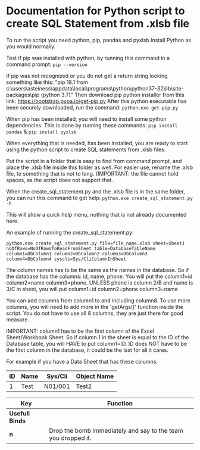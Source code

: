 <h1> Documentation for Python script to create SQL Statement from .xlsb file </h1>

To run the script you need python, pip, pandas and pyxlsb 
Install Python as you would normally. 

Test if pip was installed with python, by running this command in a command prompt: `pip --version`

If pip was not recognized or you do not get a return string looking something like this: 
"pip 18.1 from c:\users\asteiness\appdata\local\programs\python\python37-32\lib\site-packages\pip (python 3.7)" 
Then download pip python installer from this link: https://bootstrap.pypa.io/get-pip.py
After this python executable has been securely downloaded, run the command: `python.exe get-pip.py`

When pip has been installed, you will need to install some python dependencies. This is done by running these commands: `pip install pandas` & `pip install pyxlsb`

When everything that is needed, has been installed, you are ready to start using the python script to create SQL statements from .xlsb files.

Put the script in a folder that is easy to find from command prompt, and place the .xlsb file inside this folder as well.
For easier use, rename the .xlsb file, to something that is not to long. (IMPORTANT: the file cannot hold spaces, as the script does not support that.

When the create_sql_statement.py and the .xlsb file is in the same folder, you can run this command to get help: `python.exe create_sql_statement.py -h`

This will show a quick help menu, nothing that is not already documented here.

An example of running the create_sql_statement.py:

    python.exe create_sql_statement.py file=file_name.xlsb sheet=Sheet1 noOfRows=NoOfRowsToReadFromSheet table=DatabaseTableName column1=DbColumn1 column2=DbColumn2 column3=DbColumn3 column4=DbColumn4 syscli=Sys/CliColumnInSheet

The column names has to be the same as the names in the database. So if the database has the columns: id, name, phone. You will put the column1=id column2=name column3=phone. UNLESS phone is column 2/B and name is 3/C in sheet, you will put column1=id column2=phone column3=name

You can add columns from column1 to and including column8. To use more columns, you will need to add more in the 'getArgs()' function inside the script. You do not have to use all 8 columns, they are just there for good measure.

IMPORTANT: column1 has to be the first column of the Excel Sheet/Workbook Sheet. So if column 1 in the sheet is equal to the ID of the Database table, you will HAVE to put column1=ID. ID does NOT have to be the first column in the database, it could be the last for all it cares.

For example if you have a Data Sheet that has these columns:

| ID | Name | Sys/Cli | Object Name |
| -- | ---- | ------- | ----------- |
| 1  | Test | N01/001 | Test2       |

| Key						| Function															|
| ------------------------- | ----------------------------------------------------------------- |
| **Usefull Binds** 		| 																	|
| **n** 					| Drop the bomb immediately and say to the team you dropped it. 	|
